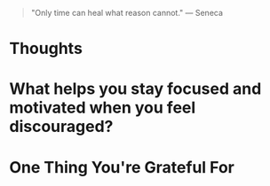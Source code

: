 
> \"Only time can heal what reason cannot.\" — Seneca

# Thoughts

# What helps you stay focused and motivated when you feel discouraged?

# One Thing You're Grateful For


